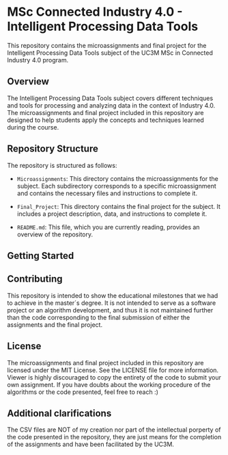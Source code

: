 # MSc Connected Industry 4.0 - Intelligent Processing Data Tools

This repository contains the microassignments and final project for the Intelligent Processing Data Tools subject of the UC3M MSc in Connected Industry 4.0 program.

## Overview

The Intelligent Processing Data Tools subject covers different techniques and tools for processing and analyzing data in the context of Industry 4.0. The microassignments and final project included in this repository are designed to help students apply the concepts and techniques learned during the course.

## Repository Structure

The repository is structured as follows:

- `Microassignments`: This directory contains the microassignments for the subject. Each subdirectory corresponds to a specific microassignment and contains the necessary files and instructions to complete it.

- `Final_Project`: This directory contains the final project for the subject. It includes a project description, data, and instructions to complete it.

- `README.md`: This file, which you are currently reading, provides an overview of the repository.

## Getting Started

## Contributing
This repository is intended to show the educational milestones that we had to achieve in the master´s degree. It is not intended to serve as a software project or an algorithm development, and thus it is not maintained further than the code corresponding to the final submission of either the assignments and the final project.

## License
The microassignments and final project included in this repository are licensed under the MIT License. See the LICENSE file for more information. Viewer is highly discouraged to copy the entirety of the code to submit your own assignment. If you have doubts about the working procedure of the algorithms or the code presented, feel free to reach :)

## Additional clarifications
The CSV files are NOT of my creation nor part of the intellectual porperty of the code presented in the repository, they are just means for the completion of the assignments and have been facilitated by the UC3M. 
